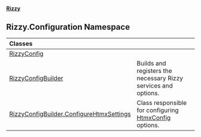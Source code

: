 #### [Rizzy](index 'index')

## Rizzy.Configuration Namespace

| Classes | |
| :--- | :--- |
| [RizzyConfig](Rizzy.Configuration.RizzyConfig 'Rizzy.Configuration.RizzyConfig') | |
| [RizzyConfigBuilder](Rizzy.Configuration.RizzyConfigBuilder 'Rizzy.Configuration.RizzyConfigBuilder') | Builds and registers the necessary Rizzy services and options. |
| [RizzyConfigBuilder.ConfigureHtmxSettings](Rizzy.Configuration.RizzyConfigBuilder.ConfigureHtmxSettings 'Rizzy.Configuration.RizzyConfigBuilder.ConfigureHtmxSettings') | Class responsible for configuring [HtmxConfig](Rizzy.HtmxConfig 'Rizzy.HtmxConfig') options. |
